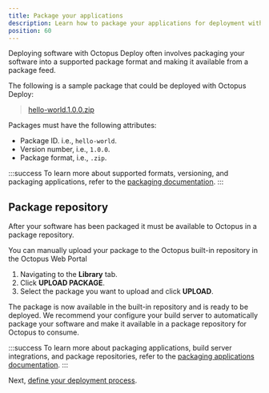 ```yaml
---
title: Package your applications
description: Learn how to package your applications for deployment with Octopus Deploy.
position: 60
---
```


Deploying software with Octopus Deploy often involves packaging your software into a supported package format and making it available from a package feed.

The following is a sample package that could be deployed with Octopus Deploy:

> [hello-world.1.0.0.zip](https://octopus.com/images/docs/hello-world.1.0.0.zip)

Packages must have the following attributes:

- Package ID. i.e., `hello-world`.
- Version number, i.e., `1.0.0`. 
- Package format, i.e., `.zip`.

:::success
To learn more about supported formats, versioning, and packaging applications, refer to the [packaging documentation](/docs/packaging-applications/index.md).
:::

## Package repository

After your software has been packaged it must be available to Octopus in a package repository. 

You can manually upload your package to the Octopus built-in repository in the Octopus Web Portal

1. Navigating to the **Library** tab.
1. Click **UPLOAD PACKAGE**.
1. Select the package you want to upload and click **UPLOAD**.

The package is now available in the built-in repository and is ready to be deployed. We recommend your configure your build server to automatically package your software and make it available in a package repository for Octopus to consume.

:::success
To learn more about packaging applications, build server integrations, and package repositories, refer to the [packaging applications documentation](/docs/packaging-applications/index.md).
:::

Next, [define your deployment process](/docs/getting-started/define-your-deployment-process.md).
